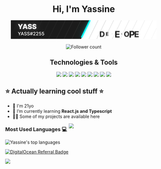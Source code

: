 
<h1 align="center">Hi, I'm Yassine</h1>

<p align="center"><img src="https://github.com/YassSSH/YassSSH/blob/master/standard.gif?raw=true"/></p>
<p align="center">
 <img src="https://img.shields.io/github/followers/yassssh.svg?style=social&label=Follow&maxAge=2592000" alt="Follower count"/>
</p>

<div align="center">
  <h2> Technologies & Tools </h2>
<img src="https://img.shields.io/badge/Windows-0078D6?style=for-the-badge&logo=windows&logoColor=white"/>
<img src="https://img.shields.io/badge/Ubuntu-E95420?style=for-the-badge&logo=ubuntu&logoColor=white"/>
<img src="https://img.shields.io/badge/JavaScript-323330?style=for-the-badge&logo=javascript&logoColor=F7DF1E"/>
<img src="https://img.shields.io/badge/Node.js-43853D?style=for-the-badge&logo=node.js&logoColor=white" />
<img src="https://img.shields.io/badge/React-20232A?style=for-the-badge&logo=react&logoColor=61DAFB"/>
<img src="https://img.shields.io/badge/Material--UI-0081CB?style=for-the-badge&logo=material-ui&logoColor=white"/> 
<img src="https://img.shields.io/badge/HTML5-E34F26?style=for-the-badge&logo=html5&logoColor=white"/>
<img src="https://img.shields.io/badge/CSS3-1572B6?style=for-the-badge&logo=css3&logoColor=white"/>
<img src="https://img.shields.io/badge/AntD?style=for-the-badge&logo=css3&logoColor=white"/>

</div>


## ⭐ Actually learning cool stuff ⭐

- 🔭 I'm 21yo
- 🌱 I’m currently learning **React.js and Typescript**
- 👨‍💻 Some of my projects are available here

[<img src="https://login.salesforce.com/img/logo190.png" align="right" width="300">](https://login.salesforce.com/)



### Most Used Languages 💻

![Yassine's top languages](https://github-readme-stats-3n67.vercel.app/api/top-langs/?username=YassSSH&theme=blue-green)


[![DigitalOcean Referral Badge](https://web-platforms.sfo2.cdn.digitaloceanspaces.com/WWW/Badge%201.svg)](https://www.digitalocean.com/?refcode=532a5667c518&utm_campaign=Referral_Invite&utm_medium=Referral_Program&utm_source=badge)

![](https://komarev.com/ghpvc/?username=yasssshe&color=blue&style=for-the-badge)

